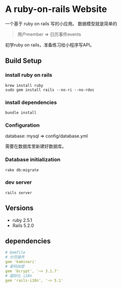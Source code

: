 # A ruby-on-rails Website

一个基于 ruby on rails 写的小应用。
数据模型就是简单的
> 用户member => 日历事件events

初学ruby on rails，准备练习给小程序写API。

## Build Setup
### install ruby on rails
```
brew install ruby
sudo gem install rails --no-ri --no-rdoc
```
### install dependencies
```
bundle install
```

### Configuration
database: mysql  => config/database.yml

需要在数据库里新建好数据库。

### Database initialization
```
rake db:migrate
```

### dev server
```
rails server
```
## Versions
- ruby 2.5.1
- Rails 5.2.0 

## dependencies
```yml
# Gemfile
# 分页插件
gem 'kaminari'
# 密码加密
gem 'bcrypt', '~> 3.1.7'
# 国际化 i18n
gem 'rails-i18n', '~> 5.1'
```
